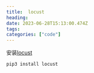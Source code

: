 ```yaml
---
title:  locust
heading: 
date: 2023-06-28T15:13:00.474Z
tags: 
categories: ["code"] 
---
```



安装[locust](https://docs.locust.io/en/stable/installation.html)
```bash
pip3 install locust
```
